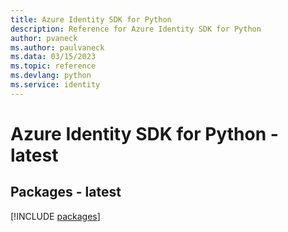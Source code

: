 ```yaml
---
title: Azure Identity SDK for Python
description: Reference for Azure Identity SDK for Python
author: pvaneck
ms.author: paulvaneck
ms.data: 03/15/2023
ms.topic: reference
ms.devlang: python
ms.service: identity
---
```

# Azure Identity SDK for Python - latest
## Packages - latest
[!INCLUDE [packages](identity-index.md)]